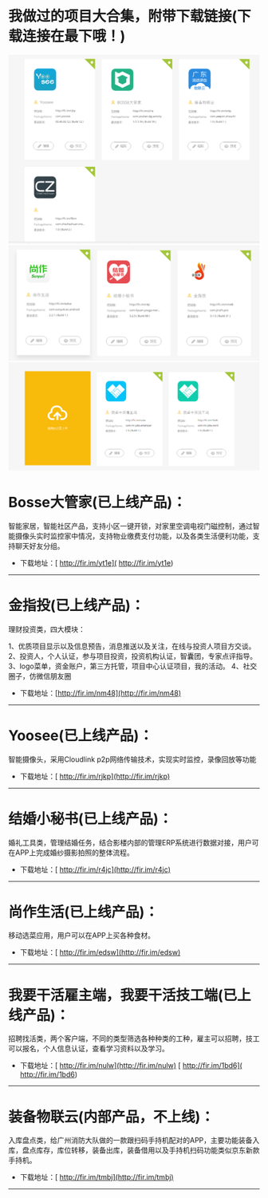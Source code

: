 我做过的项目大合集，附带下载链接(下载连接在最下哦！)
============
<img src="https://github.com/lukebiubiubiu/MyProject/blob/master/jietu3.png"/>
<img src="https://github.com/lukebiubiubiu/MyProject/blob/master/jietu2.png"/>
<img src="https://github.com/lukebiubiubiu/MyProject/blob/master/jietu1.png"/>

Bosse大管家(已上线产品)：
============
智能家居，智能社区产品，支持小区一键开锁，对家里空调电视门磁控制，通过智能摄像头实时监控家中情况，支持物业缴费支付功能，以及各类生活便利功能，支持聊天好友分组。

- 下载地址：[ http://fir.im/yt1e]( http://fir.im/yt1e)

----------
金指投(已上线产品)：
============
理财投资类，四大模块：


1、优质项目显示以及信息预告，消息推送以及关注，在线与投资人项目方交谈。
2、投资人，个人认证，参与项目投资，投资机构认证，智囊团，专家点评指导。
3、logo菜单，资金账户，第三方托管，项目中心认证项目，我的活动。
4、社交圈子，仿微信朋友圈

- 下载地址：[http://fir.im/nm48](http://fir.im/nm48)

----------
Yoosee(已上线产品)：
============
智能摄像头，采用Cloudlink p2p网络传输技术，实现实时监控，录像回放等功能


- 下载地址：[	http://fir.im/rjkp](http://fir.im/rjkp)

----------
结婚小秘书(已上线产品)：
============
婚礼工具类，管理结婚任务，结合影楼内部的管理ERP系统进行数据对接，用户可在APP上完成婚纱摄影拍照的整体流程。


- 下载地址：[	http://fir.im/r4jc](http://fir.im/r4jc)
----------
尚作生活(已上线产品)：
============
移动选菜应用，用户可以在APP上买各种食材。


- 下载地址：[	http://fir.im/edsw](http://fir.im/edsw)
----------
我要干活雇主端，我要干活技工端(已上线产品)：
============
招聘找活类，两个客户端，不同的类型筛选各种种类的工种，雇主可以招聘，技工可以报名，个人信息认证，查看学习资料以及学习。


- 下载地址：[	http://fir.im/nulw](http://fir.im/nulw)        [ http://fir.im/1bd6]( http://fir.im/1bd6)
----------
装备物联云(内部产品，不上线)：
============
入库盘点类，给广州消防大队做的一款跟扫码手持机配对的APP，主要功能装备入库，盘点库存，库位转移，装备出库，装备借用以及手持机扫码功能类似京东新款手持机。

- 下载地址：[	http://fir.im/tmbj](http://fir.im/tmbj) 
- ----------
